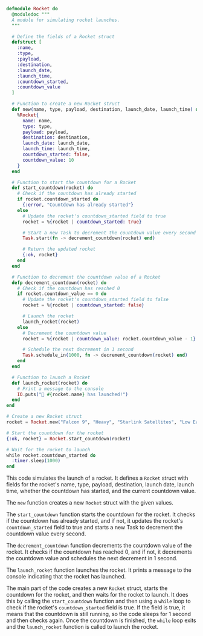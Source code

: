 ```elixir
defmodule Rocket do
  @moduledoc """
  A module for simulating rocket launches.
  """

  # Define the fields of a Rocket struct
  defstruct [
    :name,
    :type,
    :payload,
    :destination,
    :launch_date,
    :launch_time,
    :countdown_started,
    :countdown_value
  ]

  # Function to create a new Rocket struct
  def new(name, type, payload, destination, launch_date, launch_time) do
    %Rocket{
      name: name,
      type: type,
      payload: payload,
      destination: destination,
      launch_date: launch_date,
      launch_time: launch_time,
      countdown_started: false,
      countdown_value: 10
    }
  end

  # Function to start the countdown for a Rocket
  def start_countdown(rocket) do
    # Check if the countdown has already started
    if rocket.countdown_started do
      {:error, "Countdown has already started"}
    else
      # Update the rocket's countdown_started field to true
      rocket = %{rocket | countdown_started: true}

      # Start a new Task to decrement the countdown value every second
      Task.start(fn -> decrement_countdown(rocket) end)

      # Return the updated rocket
      {:ok, rocket}
    end
  end

  # Function to decrement the countdown value of a Rocket
  defp decrement_countdown(rocket) do
    # Check if the countdown has reached 0
    if rocket.countdown_value == 0 do
      # Update the rocket's countdown_started field to false
      rocket = %{rocket | countdown_started: false}

      # Launch the rocket
      launch_rocket(rocket)
    else
      # Decrement the countdown value
      rocket = %{rocket | countdown_value: rocket.countdown_value - 1}

      # Schedule the next decrement in 1 second
      Task.schedule_in(1000, fn -> decrement_countdown(rocket) end)
    end
  end

  # Function to launch a Rocket
  def launch_rocket(rocket) do
    # Print a message to the console
    IO.puts("🚀 #{rocket.name} has launched!")
  end
end

# Create a new Rocket struct
rocket = Rocket.new("Falcon 9", "Heavy", "Starlink Satellites", "Low Earth Orbit", "2023-03-08", "15:00:00")

# Start the countdown for the rocket
{:ok, rocket} = Rocket.start_countdown(rocket)

# Wait for the rocket to launch
while rocket.countdown_started do
  :timer.sleep(1000)
end
```

This code simulates the launch of a rocket. It defines a `Rocket` struct with fields for the rocket's name, type, payload, destination, launch date, launch time, whether the countdown has started, and the current countdown value.

The `new` function creates a new `Rocket` struct with the given values.

The `start_countdown` function starts the countdown for the rocket. It checks if the countdown has already started, and if not, it updates the rocket's `countdown_started` field to true and starts a new Task to decrement the countdown value every second.

The `decrement_countdown` function decrements the countdown value of the rocket. It checks if the countdown has reached 0, and if not, it decrements the countdown value and schedules the next decrement in 1 second.

The `launch_rocket` function launches the rocket. It prints a message to the console indicating that the rocket has launched.

The main part of the code creates a new `Rocket` struct, starts the countdown for the rocket, and then waits for the rocket to launch. It does this by calling the `start_countdown` function and then using a `while` loop to check if the rocket's `countdown_started` field is true. If the field is true, it means that the countdown is still running, so the code sleeps for 1 second and then checks again. Once the countdown is finished, the `while` loop exits and the `launch_rocket` function is called to launch the rocket.